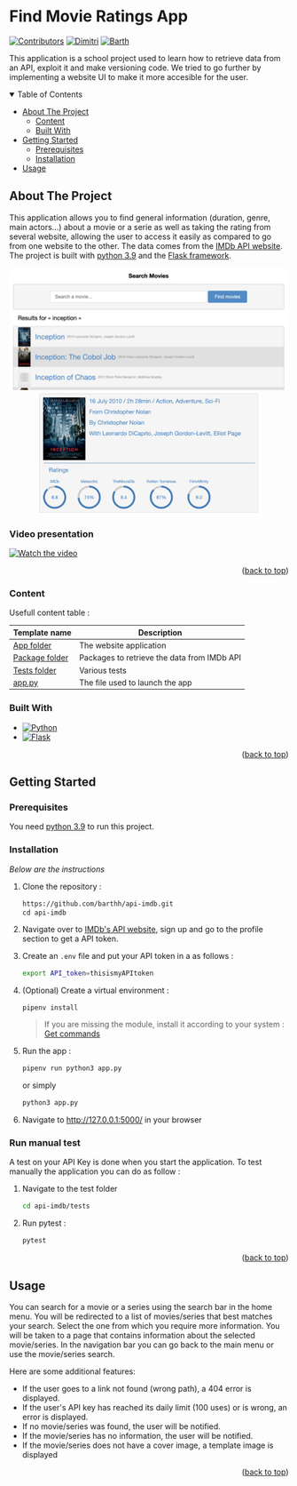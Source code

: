 <a id="readme-top"></a>  

# Find Movie Ratings App

[![Contributors][contributors-shield]][contributors-url]
[![Dimitri][linkedin-dimitri-shield]][linkedin-dimitri-url]
[![Barth][linkedin-barthh-shield]][linkedin-barthh-url]

This application is a school project used to learn how to retrieve data from an API, exploit it and make versioning code. We tried to go further by implementing a website UI to make it more accesible for the user.

<!-- TABLE OF CONTENTS -->
<details open>
  <summary>Table of Contents</summary>
  <ul>
    <li>
      <a href="#about-the-project">About The Project</a>
      <ul>
        <li><a href="#content">Content</a></li>
        <li><a href="#built-with">Built With</a></li>
      </ul>
    </li>
    <li>
      <a href="#getting-started">Getting Started</a>
      <ul>
        <li><a href="#prerequisites">Prerequisites</a></li>
        <li><a href="#installation">Installation</a></li>
      </ul>
    </li>
    <li><a href="#usage">Usage</a></li>

  </ul>
</details>



<!-- ABOUT THE PROJECT -->
## About The Project

This application allows you to find general information (duration, genre, main actors...) about a movie or a serie as well as taking the rating from several website, allowing the user to access it easily as compared to go from one website to the other. 
The data comes from the [IMDb API website](https://imdb-api.com). The project is built with [python 3.9](https://docs.python.org/3.9/) and the [Flask framework](https://flask.palletsprojects.com/en/2.2.x/).


<p align="center">
  <img src="./images/search_a_movie.png" height="220px" />
  <img src="./images/movie_informations.png" height="220px" /> 
</p>

### Video presentation

[![Watch the video](https://img.youtube.com/vi/T_LxS2t20UI/maxresdefault.jpg)](https://www.youtube.com/watch?v=T_LxS2t20UI)


<p align="right">(<a href="#readme-top">back to top</a>)</p>


### Content

Usefull content table :

| Template name | Description |
| ------------- | ----------- |
| [App folder](./app/) | The website application |
| [Package folder](./package/) | Packages to retrieve the data from IMDb API |
| [Tests folder](./tests/) | Various tests |
| [app.py](./app.py) |  The file used to launch the app |

### Built With

* [![Python][Python]][Python-url]
* [![Flask][Flask]][Flask-url]

<p align="right">(<a href="#readme-top">back to top</a>)</p>



<!-- GETTING STARTED -->
## Getting Started

### Prerequisites

You need [python 3.9](https://docs.python.org/3.9/) to run this project.

### Installation

_Below are the instructions_

1. Clone the repository :
    ```
    https://github.com/barthh/api-imdb.git
    cd api-imdb
    ```
1. Navigate over to [IMDb's API website](https://imdb-api.com), sign up and go to the profile section to get a API token.
  
1. Create an ```.env``` file and put your API token in a as follows :
    ```sh
    export API_token=thisismyAPItoken
    ```
1. (Optional) Create a virtual environment :
    ```python
    pipenv install
    ```
    > If you are missing the module, install it according to your system : [Get commands](https://pypi.org/project/pipenv/#installation)

2. Run the app :
    ```python
    pipenv run python3 app.py
    ```
    or simply
    ```python
    python3 app.py
    ```
3. Navigate to http://127.0.0.1:5000/ in your browser

### Run manual test

A test on your API Key is done when you start the application.
To test manually the application you can do as follow :

 1. Navigate to the test folder
    ```sh
    cd api-imdb/tests
    ```

 2. Run pytest :
    ```python
    pytest
    ```


<p align="right">(<a href="#readme-top">back to top</a>)</p>



<!-- USAGE EXAMPLES -->
## Usage

You can search for a movie or a series using the search bar in the home menu.
You will be redirected to a list of movies/series that best matches your search.
Select the one from which you require more information.
You will be taken to a page that contains information about the selected movie/series.
In the navigation bar you can go back to the main menu or use the movie/series search.

Here are some additional features:

- If the user goes to a link not found (wrong path), a 404 error is displayed. 
- If the user's API key has reached its daily limit (100 uses) or is wrong, an error is displayed.
- If no movie/series was found, the user will be notified.
- If the movie/series has no information, the user will be notified.
- If the movie/series does not have a cover image, a template image is displayed


<p align="right">(<a href="#readme-top">back to top</a>)</p>

<!-- MARKDOWN LINKS & IMAGES -->
<!-- https://www.markdownguide.org/basic-syntax/#reference-style-links -->

[contributors-shield]: https://img.shields.io/github/contributors/barthh/api-imdb.svg?style=for-the-badge
[contributors-url]: https://github.com/barthh/api-imdb/graphs/contributors

[linkedin-dimitri-shield]: https://img.shields.io/badge/-Dimitri-black.svg?style=for-the-badge&logo=linkedin&colorB=555
[linkedin-dimitri-url]: https://www.linkedin.com/in/dimitri-prieur/

[linkedin-barthh-shield]: https://img.shields.io/badge/-Barthelemy-black.svg?style=for-the-badge&logo=linkedin&colorB=555
[linkedin-barthh-url]: https://www.linkedin.com/in/https://www.linkedin.com/in/barthh/

[Flask]:https://img.shields.io/badge/Flask-000000?style=for-the-badge&logo=Flask&logoColor=ffffff
[Flask-url]:https://flask.palletsprojects.com/en/2.2.x/

[Python]:https://img.shields.io/badge/Python-3776AB?style=for-the-badge&logo=Python&logoColor=FFD43B
[Python-url]:https://www.python.org/

[product-screenshot]: images/screen1.png
